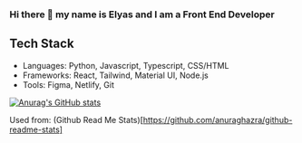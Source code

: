 
### Hi there 👋 my name is Elyas and I am a Front End Developer 


## Tech Stack

- Languages: Python, Javascript, Typescript, CSS/HTML
- Frameworks: React, Tailwind, Material UI, Node.js
- Tools: Figma, Netlify, Git


[![Anurag's GitHub stats](https://github-readme-stats.vercel.app/api?username=BlueElyas)](https://github.com/anuraghazra/github-readme-stats)

Used from: (Github Read Me Stats)[https://github.com/anuraghazra/github-readme-stats]
